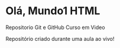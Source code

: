 # Olá, Mundo1 HTML
 Repositorio Git e GitHub Curso em Video

 Repositório criado durante uma aula ao vivo! 
